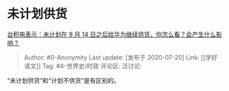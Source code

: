 # 未计划供货
[台积电表示：未计划在 9 月 14 日之后给华为继续供货，你怎么看？会产生什么影响？](https://www.zhihu.com/question/407254320/answer/1350180023)

> Author: #0-Anonymity
> Last update: [发布于 2020-07-20]
> Link: [[学好语文]]
> Tag: #4-世界史/时政
> 评论区:
> 泛讨论:

“未计划供货”和“计划不供货”是有区别的。
